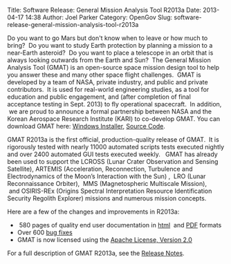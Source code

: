 Title: Software Release: General Mission Analysis Tool R2013a
Date: 2013-04-17 14:38
Author: Joel Parker
Category: OpenGov
Slug: software-release-general-mission-analysis-tool-r2013a

Do you want to go Mars but don't know when to leave or how much to
bring?  Do you want to study Earth protection by planning a mission to a
near-Earth asteroid?  Do you want to place a telescope in an orbit that
is always looking outwards from the Earth and Sun?  The General Mission
Analysis Tool (GMAT) is an open-source space mission design tool to help
you answer these and many other space flight challenges.  GMAT is
developed by a team of NASA, private industry, and public and private
contributors.  It is used for real-world engineering studies, as a tool
for education and public engagement, and (after completion of final
acceptance testing in Sept. 2013) to fly operational spacecraft.  In
addition,  we are proud to announce a formal partnership between NASA
and the Korean Aerospace Research Institute (KARI) to co-develop GMAT.
You can download GMAT here: [Windows Installer][], [Source Code][].

GMAT R2013a is the first official, production-quality release of GMAT.
 It is rigorously tested with nearly 11000 automated scripts tests
executed nightly and over 2400 automated GUI tests executed weekly.
  GMAT has already been used to support the LCROSS (Lunar Crater
Observation and Sensing Satellite), ARTEMIS (Acceleration, Reconnection,
Turbulence and Electrodynamics of the Moon’s Interaction with the Sun) ,
 LRO (Lunar Reconnaissance Orbiter),  MMS (Magnetospheric Multiscale
Mission),  and OSIRIS-REx (Origins Spectral Interpretation Resource
Identification Security Regolith Explorer) missions and numerous mission
concepts.

Here are a few of the changes and improvements in R2013a:

-    580 pages of quality end user documentation in [html][]  and
    [PDF][] formats
-   Over 600 [bug fixes][]
-   GMAT is now licensed using the [Apache License, Version 2.0][]

For a full description of GMAT R2013a, see the [Release Notes][].

  [Windows Installer]: http://sourceforge.net/projects/gmat/files/GMAT/GMAT-R2013a/gmat-winInstaller-i586-R2013a.exe/download
  [Source Code]: http://sourceforge.net/projects/gmat/files/GMAT/GMAT-R2013a/gmat-src-R2013a.zip/download
  [html]: http://gmat.sourceforge.net/docs/R2013a/html/index.html
  [PDF]: http://gmat.sourceforge.net/docs/R2013a/help-letter.pdf
  [bug fixes]: http://li64-187.members.linode.com:8080/issues/?filter=11803
  [Apache License, Version 2.0]: http://www.apache.org/licenses/LICENSE-2.0.html
  [Release Notes]: http://gmat.sourceforge.net/docs/R2013a/html/ReleaseNotes.html#ReleaseNotesR2013a
